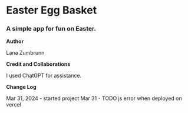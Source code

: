 # Easter Egg Basket

### A simple app for fun on Easter.

**Author**

 Lana Zumbrunn

**Credit and Collaborations**

I used ChatGPT for assistance.

**Change Log**

Mar 31, 2024 - started project
Mar 31 - TODO js error when deployed on vercel

